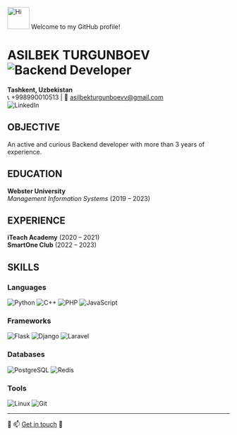 <img src="https://github.com/axshivam/axshivam/blob/master/Assets/Hi.gif" alt="Hi" width="50" /> Welcome to my GitHub profile!  

# ASILBEK TURGUNBOEV ![Backend Developer](https://img.shields.io/badge/Role-Backend_Developer-blue)  

**Tashkent, Uzbekistan**  
📞 +998990010513 | 📧 [asilbekturgunboevv@gmail.com](mailto:asilbekturgunboevv@gmail.com)  
![LinkedIn](https://img.shields.io/badge/LinkedIn-0077B5?style=for-the-badge&logo=linkedin&logoColor=white)

## OBJECTIVE

An active and curious Backend developer with more than 3 years of experience.

## EDUCATION

**Webster University**  
_Management Information Systems_ (2019 – 2023)

## EXPERIENCE

**iTeach Academy** (2020 – 2021)  
**SmartOne Club** (2022 – 2023)

## SKILLS

### Languages
![Python](https://img.shields.io/badge/-Python-3776AB?style=flat&logo=python&logoColor=white) ![C++](https://img.shields.io/badge/-C++-00599C?style=flat&logo=c) ![PHP](https://img.shields.io/badge/-PHP-777BB4?style=flat&logo=php) ![JavaScript](https://img.shields.io/badge/-JavaScript-black?style=flat&logo=javascript)

### Frameworks
![Flask](https://img.shields.io/badge/-Flask-black?style=flat&logo=flask) ![Django](https://img.shields.io/badge/-Django-092E20?style=flat&logo=django) ![Laravel](https://img.shields.io/badge/-Laravel-FF2D20?style=flat&logo=laravel)

### Databases
![PostgreSQL](https://img.shields.io/badge/-PostgreSQL-336791?style=flat&logo=postgresql) ![Redis](https://img.shields.io/badge/-Redis-D92B21?style=flat&logo=redis)

### Tools
![Linux](https://img.shields.io/badge/-Linux-FCC624?style=flat&logo=linux) ![Git](https://img.shields.io/badge/-Git-black?style=flat&logo=git)

---

🔗 📫 [Get in touch](mailto:asilbekturgunboevv@gmail.com) 🤝
